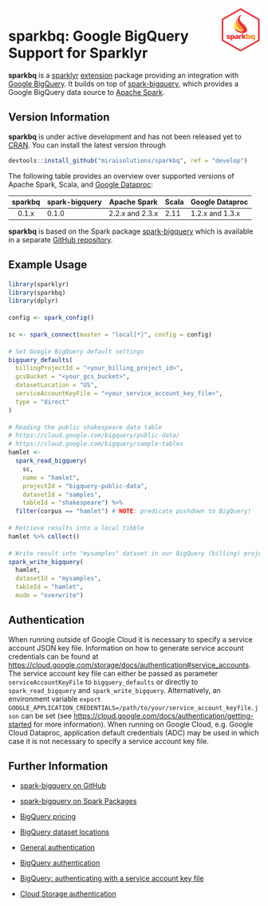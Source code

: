 <img src="man/figures/sparkbq-withborder.png" align="right" width="15%" height="15%"/>

# sparkbq: Google BigQuery Support for Sparklyr

**sparkbq** is a [sparklyr](https://spark.rstudio.com/) [extension](https://spark.rstudio.com/articles/guides-extensions.html) package providing an integration with [Google BigQuery](https://cloud.google.com/bigquery/). It builds on top of [spark-bigquery](https://github.com/miraisolutions/spark-bigquery), which provides a Google BigQuery data source to [Apache Spark](https://spark.apache.org/).


## Version Information

**sparkbq** is under active development and has not been released yet to [CRAN](https://cran.r-project.org/). You can install the latest version through
``` r
devtools::install_github("miraisolutions/sparkbq", ref = "develop")
```

The following table provides an overview over supported versions of Apache Spark, Scala, and [Google Dataproc](https://cloud.google.com/dataproc/docs/concepts/versioning/dataproc-versions):

| sparkbq | spark-bigquery | Apache Spark    | Scala | Google Dataproc |
| :-----: | -------------- | --------------- | ----- | --------------- |
| 0.1.x   | 0.1.0          | 2.2.x and 2.3.x | 2.11  | 1.2.x and 1.3.x |

**sparkbq** is based on the Spark package [spark-bigquery](https://spark-packages.org/package/miraisolutions/spark-bigquery) which is available in a separate [GitHub repository](https://github.com/miraisolutions/spark-bigquery).


## Example Usage

``` r
library(sparklyr)
library(sparkbq)
library(dplyr)

config <- spark_config()

sc <- spark_connect(master = "local[*]", config = config)

# Set Google BigQuery default settings
bigquery_defaults(
  billingProjectId = "<your_billing_project_id>",
  gcsBucket = "<your_gcs_bucket>",
  datasetLocation = "US",
  serviceAccountKeyFile = "<your_service_account_key_file>",
  type = "direct"
)

# Reading the public shakespeare data table
# https://cloud.google.com/bigquery/public-data/
# https://cloud.google.com/bigquery/sample-tables
hamlet <- 
  spark_read_bigquery(
    sc,
    name = "hamlet",
    projectId = "bigquery-public-data",
    datasetId = "samples",
    tableId = "shakespeare") %>%
  filter(corpus == "hamlet") # NOTE: predicate pushdown to BigQuery!
  
# Retrieve results into a local tibble
hamlet %>% collect()

# Write result into "mysamples" dataset in our BigQuery (billing) project
spark_write_bigquery(
  hamlet,
  datasetId = "mysamples",
  tableId = "hamlet",
  mode = "overwrite")
```


## Authentication

When running outside of Google Cloud it is necessary to specify a service account JSON key file. Information on how to generate service account credentials can be found at https://cloud.google.com/storage/docs/authentication#service_accounts. The service account key file can either be passed as parameter `serviceAccountKeyFile` to `bigquery_defaults` or directly to `spark_read_bigquery` and `spark_write_bigquery`. Alternatively, an environment variable `export GOOGLE_APPLICATION_CREDENTIALS=/path/to/your/service_account_keyfile.json` can be set (see https://cloud.google.com/docs/authentication/getting-started for more information). When running on Google Cloud, e.g. Google Cloud Dataproc, application default credentials (ADC) may be used in which case it is not necessary to specify a service account key file.


## Further Information

* [spark-bigquery on GitHub](https://github.com/miraisolutions/spark-bigquery)
* [spark-bigquery on Spark Packages](https://spark-packages.org/package/miraisolutions/spark-bigquery)

* [BigQuery pricing](https://cloud.google.com/bigquery/pricing)
* [BigQuery dataset locations](https://cloud.google.com/bigquery/docs/dataset-locations)
* [General authentication](https://cloud.google.com/docs/authentication/)
* [BigQuery authentication](https://cloud.google.com/bigquery/docs/authentication/)
* [BigQuery: authenticating with a service account key file](https://cloud.google.com/bigquery/docs/authentication/service-account-file)
* [Cloud Storage authentication](https://cloud.google.com/storage/docs/authentication/)
